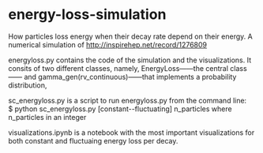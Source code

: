 # energy-loss-simulation
How particles loss energy when their decay rate depend on their energy. A numerical simulation of http://inspirehep.net/record/1276809

energyloss.py contains the code of the simulation and the visualizations. It consits of two different classes, namely, EnergyLoss——the central class—— and gamma_gen(rv_continuous)——that implements a probability distribution,

sc_energyloss.py is a script to run energyloss.py from the command line:  
$ python sc_energyloss.py [constant--fluctuating] n_particles
where n_particles in an integer

visualizations.ipynb is a notebook with the most important visualizations for both constant and fluctuaing energy loss per decay.
